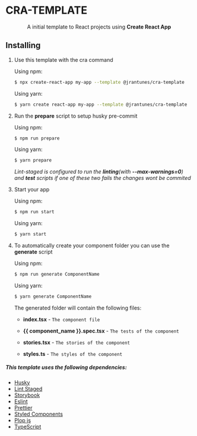 # CRA-TEMPLATE

<p align="center">A initial template to React projects using <b>Create React App</b></p>

## Installing

1. Use this template with the cra command

	Using npm:

	```bash
	$ npx create-react-app my-app --template @jrantunes/cra-template
	```

	Using yarn:

	```bash
	$ yarn create react-app my-app --template @jrantunes/cra-template
	```

2. Run the **prepare** script to setup husky pre-commit

	Using npm:

	```bash
	$ npm run prepare
	```

	Using yarn:

	```bash
	$ yarn prepare
	```
	
	_Lint-staged is configured to run the **linting**(with **--max-warnings=0**) and **test** scripts if one of these two fails the changes wont be commited_

3. Start your app

	Using npm:

	```bash
	$ npm run start
	```

	Using yarn:

	```bash
	$ yarn start
	```

4. To automatically create your component folder you can use the **generate** script

	Using npm:

	```bash
	$ npm run generate ComponentName
	```

	Using yarn:

	```bash
	$ yarn generate ComponentName
	```

	The generated folder will contain the following files:
	- **index.tsx** - `The component file`
	
	- **{{ component_name }}.spec.tsx** - `The tests of the component`
	
	- **stories.tsx** - `The stories of the component`
	
	- **styles.ts** - `The styles of the component`

##### This template uses the following dependencies:
- [Husky](https://typicode.github.io/husky/#/)
- [Lint Staged](https://github.com/okonet/lint-staged)
- [Storybook](https://storybook.js.org/docs/react/get-started/introduction)
- [Eslint](https://eslint.org/docs/latest/)
- [Prettier](https://prettier.io/docs/en/index.html)
- [Styled Components](https://styled-components.com/docs)
- [Plop js](https://plopjs.com/documentation/#getting-started)
- [TypeScript](https://www.typescriptlang.org/docs/)